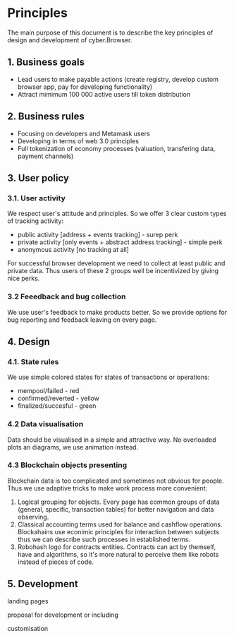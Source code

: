 
# Principles

The main purpose of this document is to describe the key principles of design and development of cyber.Browser.



## 1. Business goals

- Lead users to make payable actions (create registry, develop custom browser app, pay for developing functionality)
- Attract mimimum 100 000 active users till token distribution



## 2. Business rules

- Focusing on developers and Metamask users
- Developing in terms of web 3.0 principles
- Full tokenization of economy processes (valuation, transfering data, payment channels)



## 3. User policy

### 3.1. User activity

We respect user's attitude and principles. So we offer 3 clear custom types of tracking activity:

- public activity [address + events tracking] - surep perk
- private activity [only events + abstract address tracking] - simple perk
- anonymous activity [no tracking at all]

For successful browser development we need to collect at least public and private data. Thus users of these 2 groups well be incentivized by giving nice perks.

### 3.2 Feeedback and bug collection

We use user's feedback to make products better. So we provide options for bug reporting and feedback leaving on every page.

## 4. Design 

### 4.1. State rules

We use simple colored states for states of transactions or operations:

- mempool/failed - red
- confirmed/reverted - yellow
- finalized/succesful - green

### 4.2 Data visualisation

Data should be visualised in a simple and attractive way. No overloaded plots an diagrams, we use animation instead.

### 4.3 Blockchain objects presenting

Blockchain data is too complicated and sometimes not obvious for people. Thus we use adaptive tricks to make work process more convenient:

1. Logical grouping for objects. Every page has common groups of data (general, specific, transaction tables) for better navigation and data observing.
2. Classical accounting terms used for balance and cashflow operations. Blockahains use econimic principles for interaction between subjects thus we can describe such processes in established terms.
3. Robohash logo for contracts entities. Contracts can act by themself, have and algorithms, so it's more natural to perceive them like robots instead of pieces of code. 


## 5. Development




landing pages

proposal for development or including

customisation
